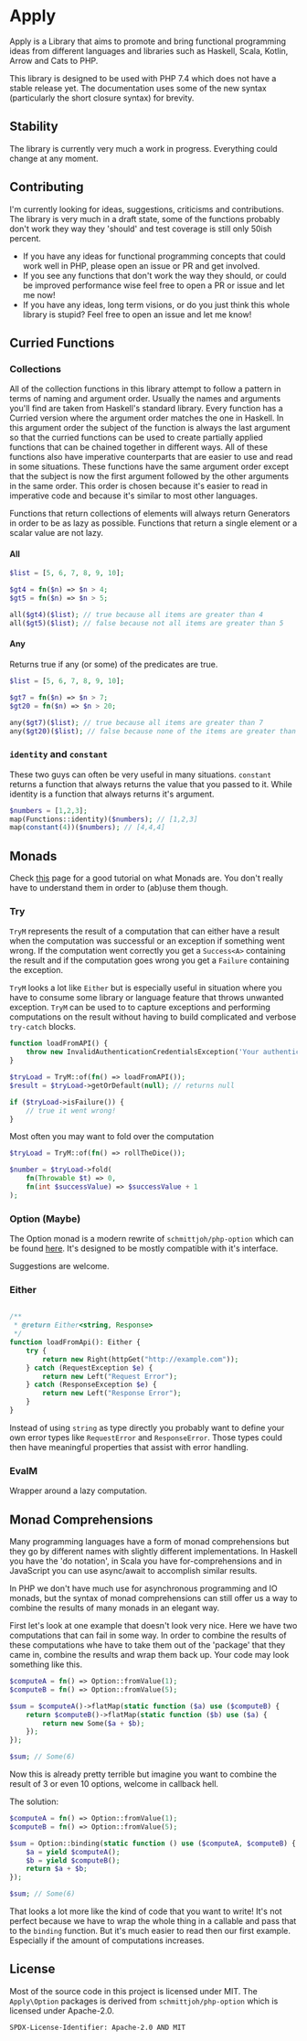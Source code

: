 # Apply

Apply is a Library that aims to promote and bring functional programming ideas from different languages and 
libraries such as Haskell, Scala, Kotlin, Arrow and Cats to PHP.

This library is designed to be used with PHP 7.4 which does not have a stable release yet. The documentation uses some
of the new syntax (particularly the short closure syntax) for brevity.

## Stability

The library is currently very much a work in progress. Everything could change at any moment.

## Contributing

I'm currently looking for ideas, suggestions, criticisms and contributions. The library is very much in a draft state,
some of the functions probably don't work they way they 'should' and test coverage is still only 50ish percent.

* If you have any ideas for functional programming concepts that could work well in PHP, please open an issue or PR and 
get involved.
* If you see any functions that don't work the way they should, or could be improved performance wise feel free to open
a PR or issue and let me now!
* If you have any ideas, long term visions, or do you just think this whole library is stupid? Feel free to open an 
issue and let me know! 

## Curried Functions
 
### Collections

All of the collection functions in this library attempt to follow a pattern in terms of naming and argument order.
Usually the names and arguments you'll find are taken from Haskell's standard library. Every function has a Curried
version where the argument order matches the one in Haskell. In this argument order the subject of the function is
always the last argument so that the curried functions can be used to create partially applied functions that can
be chained together in different ways. All of these functions also have imperative counterparts that are easier
to use and read in some situations. These functions have the same argument order except that the subject is now
the first argument followed by the other arguments in the same order. This order is chosen because it's easier
to read in imperative code and because it's similar to most other languages.

Functions that return collections of elements will always return Generators in order to be as lazy as possible.
Functions that return a single element or a scalar value are not lazy. 

#### All

```php
$list = [5, 6, 7, 8, 9, 10];

$gt4 = fn($n) => $n > 4;
$gt5 = fn($n) => $n > 5;

all($gt4)($list); // true because all items are greater than 4
all($gt5)($list); // false because not all items are greater than 5
```

#### Any

Returns true if any (or some) of the predicates are true.

```php
$list = [5, 6, 7, 8, 9, 10];

$gt7 = fn($n) => $n > 7;
$gt20 = fn($n) => $n > 20;

any($gt7)($list); // true because all items are greater than 7
any($gt20)($list); // false because none of the items are greater than 20
```


### `identity` and `constant`

These two guys can often be very useful in many situations. `constant` returns a function that always returns the value
that you passed to it. While identity is a function that always returns it's argument.

```php
$numbers = [1,2,3];
map(Functions::identity)($numbers); // [1,2,3]
map(constant(4))($numbers); // [4,4,4]
```

## Monads

Check [this](https://arrow-kt.io/docs/patterns/monads/) page for a good tutorial on what Monads are. You don't really 
have to understand them in order to (ab)use them though.

### Try

`TryM` represents the result of a computation that can either have a result when the computation was successful or
an exception if something went wrong. If the computation went correctly you get a `Success<A>` containing the result and 
if the computation goes wrong you get a `Failure` containing the exception.

`TryM` looks a lot like `Either` but is especially useful in situation where you have to consume some library or 
language feature that throws unwanted exception. `TryM` can be used to to capture exceptions and performing computations
on the result without having to build complicated and verbose `try-catch` blocks. 

```php
function loadFromAPI() {
    throw new InvalidAuthenticationCredentialsException('Your authentication credentials are invalid');
}

$tryLoad = TryM::of(fn() => loadFromAPI());
$result = $tryLoad->getOrDefault(null); // returns null

if ($tryLoad->isFailure()) {
    // true it went wrong!
}
```

Most often you may want to fold over the computation

```php
$tryLoad = TryM::of(fn() => rollTheDice());

$number = $tryLoad->fold(
    fn(Throwable $t) => 0,
    fn(int $successValue) => $successValue + 1
);
```

### Option (Maybe)

The Option monad is a modern rewrite of `schmittjoh/php-option` which can be found 
[here](https://github.com/schmittjoh/php-option). It's designed to be mostly compatible with it's interface.

Suggestions are welcome.

### Either


```php

/**
 * @return Either<string, Response>
 */
function loadFromApi(): Either {
    try { 
        return new Right(httpGet("http://example.com"));
    } catch (RequestException $e) {
        return new Left("Request Error");
    } catch (ResponseException $e) {
        return new Left("Response Error");
    }
}

```

Instead of using `string` as type directly you probably want to define your own error types like `RequestError` and 
`ResponseError`. Those types could then have meaningful properties that assist with error handling.  

### EvalM

Wrapper around a lazy computation.

## Monad Comprehensions

Many programming languages have a form of monad comprehensions but they go by different names with slightly different
implementations. In Haskell you have the 'do notation', in Scala you have for-comprehensions and in JavaScript you can 
use async/await to accomplish similar results.

In PHP we don't have much use for asynchronous programming and IO monads, but the syntax of monad comprehensions can
still offer us a way to combine the results of many monads in an elegant way.

First let's look at one example that doesn't look very nice. Here we have two computations that can fail in some way.
In order to combine the results of these computations whe have to take them out of the 'package' that they came in, 
combine the results and wrap them back up. Your code may look something like this.

```php
$computeA = fn() => Option::fromValue(1);
$computeB = fn() => Option::fromValue(5);

$sum = $computeA()->flatMap(static function ($a) use ($computeB) {
    return $computeB()->flatMap(static function ($b) use ($a) {
        return new Some($a + $b);
    });
});

$sum; // Some(6)
```

Now this is already pretty terrible but imagine you want to combine the result of 3 or even 10 options, welcome in 
callback hell.

The solution:

```php
$computeA = fn() => Option::fromValue(1);
$computeB = fn() => Option::fromValue(5);

$sum = Option::binding(static function () use ($computeA, $computeB) {
    $a = yield $computeA();
    $b = yield $computeB();
    return $a + $b;
}); 

$sum; // Some(6)
```

That looks a lot more like the kind of code that you want to write! It's not perfect because we have to wrap the whole
thing in a callable and pass that to the `binding` function. But it's much easier to read then our first example. 
Especially if the amount of computations increases.

## License

Most of the source code in this project is  licensed under MIT. The `Apply\Option` packages is derived from 
`schmittjoh/php-option` which is licensed under Apache-2.0. 

`SPDX-License-Identifier: Apache-2.0 AND MIT`